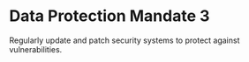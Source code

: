 # Data Protection Mandate 3

Regularly update and patch security systems to protect against vulnerabilities.

